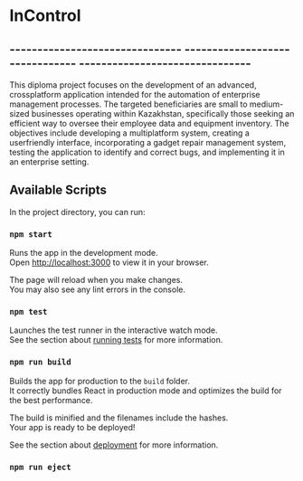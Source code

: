 # InControl


## ------------------------------- ------------------------------- -------------------------------
This diploma project focuses on the development of an advanced, crossplatform application intended for the automation of enterprise management
processes. The targeted beneficiaries are small to medium-sized businesses
operating within Kazakhstan, specifically those seeking an efficient way to oversee
their employee data and equipment inventory.
The objectives include developing a multiplatform system, creating a userfriendly interface, incorporating a gadget repair management system, testing the
application to identify and correct bugs, and implementing it in an enterprise
setting.


## Available Scripts

In the project directory, you can run:

### `npm start`

Runs the app in the development mode.\
Open [http://localhost:3000](http://localhost:3000) to view it in your browser.

The page will reload when you make changes.\
You may also see any lint errors in the console.

### `npm test`

Launches the test runner in the interactive watch mode.\
See the section about [running tests](https://facebook.github.io/create-react-app/docs/running-tests) for more information.

### `npm run build`

Builds the app for production to the `build` folder.\
It correctly bundles React in production mode and optimizes the build for the best performance.

The build is minified and the filenames include the hashes.\
Your app is ready to be deployed!

See the section about [deployment](https://facebook.github.io/create-react-app/docs/deployment) for more information.

### `npm run eject`
